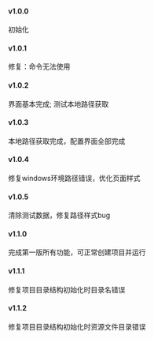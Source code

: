 #### v1.0.0
初始化

#### v1.0.1
修复：命令无法使用

#### v1.0.2
界面基本完成; 测试本地路径获取

#### v1.0.3
本地路径获取完成，配置界面全部完成

#### v1.0.4
修复windows环境路径错误，优化页面样式

#### v1.0.5
清除测试数据，修复路径样式bug

#### v1.1.0
完成第一版所有功能，可正常创建项目并运行

#### v1.1.1
修复项目目录结构初始化时目录名错误

#### v1.1.2
修复项目目录结构初始化时资源文件目录错误